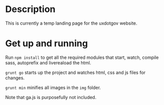 # Description

This is currently a temp landing page for the uxdotgov website.

# Get up and running

Run `npm install` to get all the required modules that start, watch, compile sass, autoprefix and livereaload the html.

`grunt go` starts up the project and watches html, css and js files for changes.

`grunt min` minifies all images in the `img` folder.

Note that ga.js is purposefully not included.

